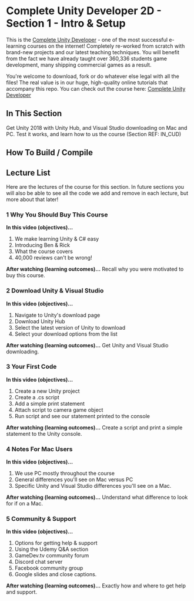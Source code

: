 ﻿# Complete Unity Developer 2D - Section 1 - Intro & Setup

This is the [Complete Unity Developer](http://gdev.tv/cudgithub) - one of the most successful e-learning courses on the internet! Completely re-worked from scratch with brand-new projects and our latest teaching techniques. You will benefit from the fact we have already taught over 360,336 students game development, many shipping commercial games as a result.

You're welcome to download, fork or do whatever else legal with all the files! The real value is in our huge, high-quality online tutorials that accompany this repo. You can check out the course here: [Complete Unity Developer](http://gdev.tv/cudgithub)

## In This Section
Get Unity 2018 with Unity Hub, and Visual Studio downloading on Mac and PC. Test it works, and learn how to us the course (Section REF: IN_CUD)

## How To Build / Compile

## Lecture List
Here are the lectures of the course for this section. In future sections you will also be able to see all the code we add and remove in each lecture, but more about that later!


### 1 Why You Should Buy This Course ###

**In this video (objectives)…**

1. We make learning Unity & C# easy
2. Introducing Ben & Rick
3. What the course covers
4. 40,000 reviews can't be wrong!


**After watching (learning outcomes)…**
Recall why you were motivated to buy this course.


### 2 Download Unity & Visual Studio ###

**In this video (objectives)…**

1. Navigate to Unity's download page
2. Download Unity Hub
3. Select the latest version of Unity to download
4. Select your download options from the list


**After watching (learning outcomes)…**
Get Unity and Visual Studio downloading.


### 3 Your First Code ###

**In this video (objectives)…**

1. Create a new Unity project
2. Create a .cs script
3. Add a simple print statement
4. Attach script to camera game object
5. Run script and see our statement printed to the console


**After watching (learning outcomes)…**
Create a script and print a simple statement to the Unity console.


### 4 Notes For Mac Users ###

**In this video (objectives)…**

1. We use PC mostly throughout the course
2. General differences you'll see on Mac versus PC
3. Specific Unity and Visual Studio differences you'll see on a Mac.


**After watching (learning outcomes)…**
Understand what difference to look for if on a Mac.


### 5 Community & Support ###

**In this video (objectives)…**

1. Options for getting help & support
2. Using the Udemy Q&A section
3. GameDev.tv community forum
4. Discord chat server
5. Facebook community group
6. Google slides and close captions.


**After watching (learning outcomes)…**
Exactly how and where to get help and support.